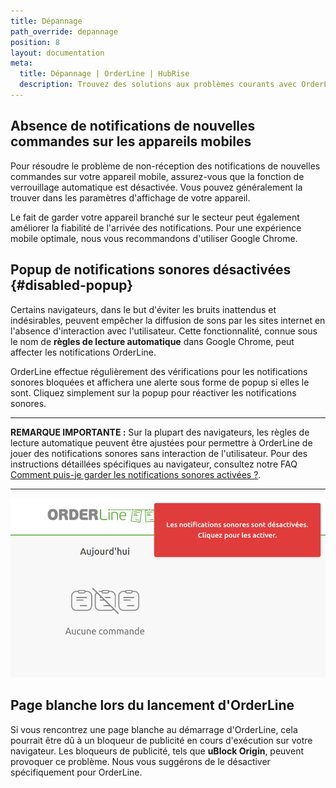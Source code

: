 ```yaml
---
title: Dépannage
path_override: depannage
position: 8
layout: documentation
meta:
  title: Dépannage | OrderLine | HubRise
  description: Trouvez des solutions aux problèmes courants avec OrderLine, tels que l'absence de notifications de nouvelles commandes sur les appareils mobiles, les notifications sonores désactivées et une page blanche lors du lancement. Notre guide comprend des instructions claires et conviviales ainsi que des conseils essentiels pour améliorer votre expérience utilisateur.
---
```


## Absence de notifications de nouvelles commandes sur les appareils mobiles

Pour résoudre le problème de non-réception des notifications de nouvelles commandes sur votre appareil mobile, assurez-vous que la fonction de verrouillage automatique est désactivée. Vous pouvez généralement la trouver dans les paramètres d'affichage de votre appareil.

Le fait de garder votre appareil branché sur le secteur peut également améliorer la fiabilité de l'arrivée des notifications. Pour une expérience mobile optimale, nous vous recommandons d'utiliser Google Chrome.

## Popup de notifications sonores désactivées {#disabled-popup}

Certains navigateurs, dans le but d'éviter les bruits inattendus et indésirables, peuvent empêcher la diffusion de sons par les sites internet en l'absence d'interaction avec l'utilisateur. Cette fonctionnalité, connue sous le nom de **règles de lecture automatique** dans Google Chrome, peut affecter les notifications OrderLine.

OrderLine effectue régulièrement des vérifications pour les notifications sonores bloquées et affichera une alerte sous forme de popup si elles le sont. Cliquez simplement sur la popup pour réactiver les notifications sonores.

---

**REMARQUE IMPORTANTE :** Sur la plupart des navigateurs, les règles de lecture automatique peuvent être ajustées pour permettre à OrderLine de jouer des notifications sonores sans interaction de l'utilisateur. Pour des instructions détaillées spécifiques au navigateur, consultez notre FAQ [Comment puis-je garder les notifications sonores activées ?](/apps/orderline/faqs/keep-sound-notifications-enabled).

---

![Popup de notification sonore](./images/038-2x-sound-notifications-popup.png)

## Page blanche lors du lancement d'OrderLine

Si vous rencontrez une page blanche au démarrage d'OrderLine, cela pourrait être dû à un bloqueur de publicité en cours d'exécution sur votre navigateur. Les bloqueurs de publicité, tels que **uBlock Origin**, peuvent provoquer ce problème. Nous vous suggérons de le désactiver spécifiquement pour OrderLine.
